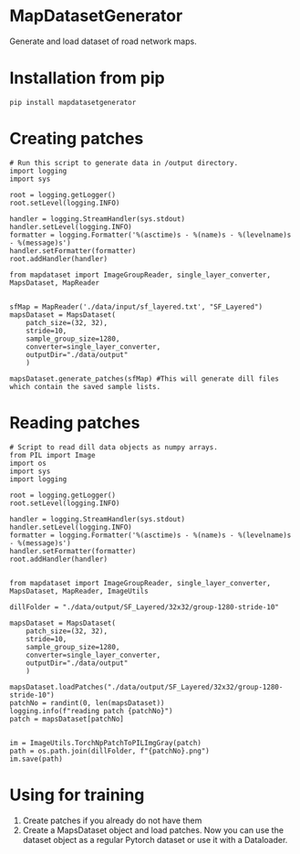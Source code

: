 # MapDatasetGenerator
Generate and load dataset of road network maps.

<!-- # Quick start
* Use pip to install necessary python packages `pip install -r requirements.txt`.
* Run `python run.py` script. It will store .dill files in the data/output/ directory. 
* These dill files can be read using the `ImgGroupReader` object in `read.py`. Run `read.py` to run a small test for the same.  
 -->

# Installation from pip

```
pip install mapdatasetgenerator
```

# Creating patches
```
# Run this script to generate data in /output directory.
import logging
import sys

root = logging.getLogger()
root.setLevel(logging.INFO)

handler = logging.StreamHandler(sys.stdout)
handler.setLevel(logging.INFO)
formatter = logging.Formatter('%(asctime)s - %(name)s - %(levelname)s - %(message)s')
handler.setFormatter(formatter)
root.addHandler(handler)

from mapdataset import ImageGroupReader, single_layer_converter, MapsDataset, MapReader


sfMap = MapReader('./data/input/sf_layered.txt', "SF_Layered")
mapsDataset = MapsDataset(
    patch_size=(32, 32), 
    stride=10, 
    sample_group_size=1280, 
    converter=single_layer_converter,
    outputDir="./data/output"
    ) 
    
mapsDataset.generate_patches(sfMap) #This will generate dill files which contain the saved sample lists.

```

# Reading patches

```
# Script to read dill data objects as numpy arrays.
from PIL import Image
import os
import sys
import logging

root = logging.getLogger()
root.setLevel(logging.INFO)

handler = logging.StreamHandler(sys.stdout)
handler.setLevel(logging.INFO)
formatter = logging.Formatter('%(asctime)s - %(name)s - %(levelname)s - %(message)s')
handler.setFormatter(formatter)
root.addHandler(handler)


from mapdataset import ImageGroupReader, single_layer_converter, MapsDataset, MapReader, ImageUtils

dillFolder = "./data/output/SF_Layered/32x32/group-1280-stride-10"

mapsDataset = MapsDataset(
    patch_size=(32, 32), 
    stride=10, 
    sample_group_size=1280, 
    converter=single_layer_converter,
    outputDir="./data/output"
    ) 

mapsDataset.loadPatches("./data/output/SF_Layered/32x32/group-1280-stride-10")
patchNo = randint(0, len(mapsDataset))
logging.info(f"reading patch {patchNo}")
patch = mapsDataset[patchNo]


im = ImageUtils.TorchNpPatchToPILImgGray(patch)
path = os.path.join(dillFolder, f"{patchNo}.png")
im.save(path)

```

# Using for training

1. Create patches if you already do not have them
2. Create a MapsDataset object and load patches. Now you can use the dataset object as a regular Pytorch dataset or use it with a Dataloader.
